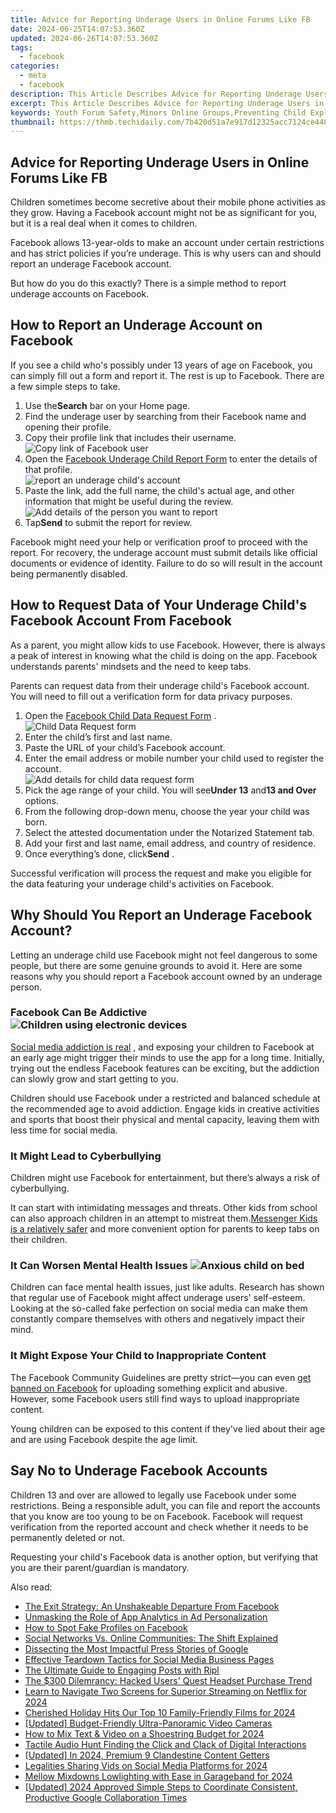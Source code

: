 ```yaml
---
title: Advice for Reporting Underage Users in Online Forums Like FB
date: 2024-06-25T14:07:53.360Z
updated: 2024-06-26T14:07:53.360Z
tags:
  - facebook
categories:
  - meta
  - facebook
description: This Article Describes Advice for Reporting Underage Users in Online Forums Like FB
excerpt: This Article Describes Advice for Reporting Underage Users in Online Forums Like FB
keywords: Youth Forum Safety,Minors Online Groups,Preventing Child Exploitation,Adult Protection Online,Reporting Underage Users,Safe Online Communities,Age Verification Tips
thumbnail: https://thmb.techidaily.com/7b420d51a7e917d12325acc7124ce448649fcdb3a71e7a06fbd4b66d64319f0c.jpg
---
```


## Advice for Reporting Underage Users in Online Forums Like FB

 Children sometimes become secretive about their mobile phone activities as they grow. Having a Facebook account might not be as significant for you, but it is a real deal when it comes to children.

 Facebook allows 13-year-olds to make an account under certain restrictions and has strict policies if you’re underage. This is why users can and should report an underage Facebook account.

 But how do you do this exactly? There is a simple method to report underage accounts on Facebook.

## How to Report an Underage Account on Facebook

 If you see a child who's possibly under 13 years of age on Facebook, you can simply fill out a form and report it. The rest is up to Facebook. There are a few simple steps to take.

1. Use the**Search** bar on your Home page.
2. Find the underage user by searching from their Facebook name and opening their profile.
3. Copy their profile link that includes their username.  
![Copy link of Facebook user](https://static1.makeuseofimages.com/wordpress/wp-content/uploads/2022/10/Copy-link-of-Facebook-user.JPG)
4. Open the [Facebook Underage Child Report Form](https://www.facebook.com/help/contact/209046679279097) to enter the details of that profile.  
![report an underage child's account](https://static1.makeuseofimages.com/wordpress/wp-content/uploads/2022/10/report-an-underage-child.jpg)
5. Paste the link, add the full name, the child's actual age, and other information that might be useful during the review.  
![Add details of the person you want to report](https://static1.makeuseofimages.com/wordpress/wp-content/uploads/2022/10/Add-details-of-the-person-you-want-to-report.jpg)
6. Tap**Send** to submit the report for review.

 Facebook might need your help or verification proof to proceed with the report. For recovery, the underage account must submit details like official documents or evidence of identity. Failure to do so will result in the account being permanently disabled.

## How to Request Data of Your Underage Child's Facebook Account From Facebook

 As a parent, you might allow kids to use Facebook. However, there is always a peak of interest in knowing what the child is doing on the app. Facebook understands parents' mindsets and the need to keep tabs.

 Parents can request data from their underage child's Facebook account. You will need to fill out a verification form for data privacy purposes.

1. Open the [Facebook Child Data Request Form](https://www.facebook.com/help/contact/174263416008051) .  
![Child Data Request form](https://static1.makeuseofimages.com/wordpress/wp-content/uploads/2022/10/Child-Data-Request-form.jpg)
2. Enter the child’s first and last name.
3. Paste the URL of your child’s Facebook account.
4. Enter the email address or mobile number your child used to register the account.  
![Add details for child data request form](https://static1.makeuseofimages.com/wordpress/wp-content/uploads/2022/10/Add-details-for-child-data-request-form.jpg)
5. Pick the age range of your child. You will see**Under 13** and**13 and Over** options.
6. From the following drop-down menu, choose the year your child was born.
7. Select the attested documentation under the Notarized Statement tab.
8. Add your first and last name, email address, and country of residence.
9. Once everything’s done, click**Send** .

 Successful verification will process the request and make you eligible for the data featuring your underage child's activities on Facebook.

## Why Should You Report an Underage Facebook Account?

 Letting an underage child use Facebook might not feel dangerous to some people, but there are some genuine grounds to avoid it. Here are some reasons why you should report a Facebook account owned by an underage person.

### Facebook Can Be Addictive ![Children using electronic devices](https://static1.makeuseofimages.com/wordpress/wp-content/uploads/2022/10/Children-using-phones.jpg)

[Social media addiction is real](https://www.makeuseof.com/what-is-social-media-addiction/) , and exposing your children to Facebook at an early age might trigger their minds to use the app for a long time. Initially, trying out the endless Facebook features can be exciting, but the addiction can slowly grow and start getting to you.

 Children should use Facebook under a restricted and balanced schedule at the recommended age to avoid addiction. Engage kids in creative activities and sports that boost their physical and mental capacity, leaving them with less time for social media.

### It Might Lead to Cyberbullying

 Children might use Facebook for entertainment, but there’s always a risk of cyberbullying.

 It can start with intimidating messages and threats. Other kids from school can also approach children in an attempt to mistreat them.[Messenger Kids is a relatively safer](https://www.makeuseof.com/is-messenger-kids-safe-children/) and more convenient option for parents to keep tabs on their children.

### It Can Worsen Mental Health Issues ![Anxious child on bed](https://static1.makeuseofimages.com/wordpress/wp-content/uploads/2022/10/Anxious-child-on-bed.jpg)

 Children can face mental health issues, just like adults. Research has shown that regular use of Facebook might affect underage users' self-esteem. Looking at the so-called fake perfection on social media can make them constantly compare themselves with others and negatively impact their mind.

### It Might Expose Your Child to Inappropriate Content

 The Facebook Community Guidelines are pretty strict—you can even [get banned on Facebook](https://www.makeuseof.com/things-permanently-banned-from-facebook/) for uploading something explicit and abusive. However, some Facebook users still find ways to upload inappropriate content.

 Young children can be exposed to this content if they've lied about their age and are using Facebook despite the age limit.

###

## Say No to Underage Facebook Accounts

 Children 13 and over are allowed to legally use Facebook under some restrictions. Being a responsible adult, you can file and report the accounts that you know are too young to be on Facebook. Facebook will request verification from the reported account and check whether it needs to be permanently deleted or not.

 Requesting your child's Facebook data is another option, but verifying that you are their parent/guardian is mandatory.


<ins class="adsbygoogle"
     style="display:block"
     data-ad-format="autorelaxed"
     data-ad-client="ca-pub-7571918770474297"
     data-ad-slot="1223367746"></ins>



<ins class="adsbygoogle"
     style="display:block"
     data-ad-client="ca-pub-7571918770474297"
     data-ad-slot="8358498916"
     data-ad-format="auto"
     data-full-width-responsive="true"></ins>

<span class="atpl-alsoreadstyle">Also read:</span>
<div><ul>
<li><a href="https://facebook.techidaily.com/the-exit-strategy-an-unshakeable-departure-from-facebook/"><u>The Exit Strategy: An Unshakeable Departure From Facebook</u></a></li>
<li><a href="https://facebook.techidaily.com/unmasking-the-role-of-app-analytics-in-ad-personalization/"><u>Unmasking the Role of App Analytics in Ad Personalization</u></a></li>
<li><a href="https://facebook.techidaily.com/how-to-spot-fake-profiles-on-facebook/"><u>How to Spot Fake Profiles on Facebook</u></a></li>
<li><a href="https://facebook.techidaily.com/social-networks-vs-online-communities-the-shift-explained/"><u>Social Networks Vs. Online Communities: The Shift Explained</u></a></li>
<li><a href="https://facebook.techidaily.com/dissecting-the-most-impactful-press-stories-of-google/"><u>Dissecting the Most Impactful Press Stories of Google</u></a></li>
<li><a href="https://facebook.techidaily.com/effective-teardown-tactics-for-social-media-business-pages/"><u>Effective Teardown Tactics for Social Media Business Pages</u></a></li>
<li><a href="https://facebook.techidaily.com/the-ultimate-guide-to-engaging-posts-with-ripl/"><u>The Ultimate Guide to Engaging Posts with Ripl</u></a></li>
<li><a href="https://facebook.techidaily.com/the-300-dilemrancy-hacked-users-quest-headset-purchase-trend/"><u>The $300 Dilemrancy: Hacked Users' Quest Headset Purchase Trend</u></a></li>
<li><a href="https://extra-approaches.techidaily.com/learn-to-navigate-two-screens-for-superior-streaming-on-netflix-for-2024/"><u>Learn to Navigate Two Screens for Superior Streaming on Netflix for 2024</u></a></li>
<li><a href="https://fox-boxes.techidaily.com/cherished-holiday-hits-our-top-10-family-friendly-films-for-2024/"><u>Cherished Holiday Hits  Our Top 10 Family-Friendly Films for 2024</u></a></li>
<li><a href="https://extra-lessons.techidaily.com/updated-budget-friendly-ultra-panoramic-video-cameras/"><u>[Updated] Budget-Friendly Ultra-Panoramic Video Cameras</u></a></li>
<li><a href="https://youtube-stream.techidaily.com/how-to-mix-text-and-video-on-a-shoestring-budget-for-2024/"><u>How to Mix Text & Video on a Shoestring Budget for 2024</u></a></li>
<li><a href="https://sound-optimizing.techidaily.com/tactile-audio-hunt-finding-the-click-and-clack-of-digital-interactions/"><u>Tactile Audio Hunt Finding the Click and Clack of Digital Interactions</u></a></li>
<li><a href="https://facebook-videos.techidaily.com/updated-in-2024-premium-9-clandestine-content-getters/"><u>[Updated] In 2024, Premium 9 Clandestine Content Getters</u></a></li>
<li><a href="https://facebook-video-content.techidaily.com/legalities-sharing-vids-on-social-media-platforms-for-2024/"><u>Legalities  Sharing Vids on Social Media Platforms for 2024</u></a></li>
<li><a href="https://extra-skills.techidaily.com/mellow-mixdowns-lowlighting-with-ease-in-garageband-for-2024/"><u>Mellow Mixdowns  Lowlighting with Ease in Garageband for 2024</u></a></li>
<li><a href="https://visual-screen-recording.techidaily.com/updated-2024-approved-simple-steps-to-coordinate-consistent-productive-google-collaboration-times/"><u>[Updated] 2024 Approved  Simple Steps to Coordinate Consistent, Productive Google Collaboration Times</u></a></li>
</ul></div>
